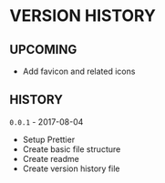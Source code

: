# VERSION HISTORY
## UPCOMING

- Add favicon and related icons

## HISTORY

`0.0.1` - 2017-08-04
- Setup Prettier
- Create basic file structure
- Create readme
- Create version history file
